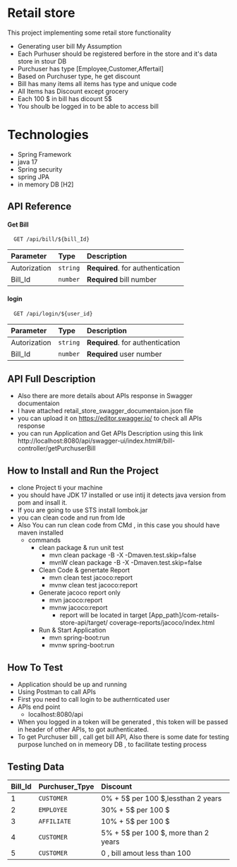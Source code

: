 
# Retail store

This project implementing some retail store functionality 
- Generating user bill
My Assumption 
- Each Purhuser should be registered berfore in the store and it's data store in stour DB
- Purchuser has type [Employee,Customer,Affertail]
- Based on Purchuser type, he get discount
- Bill has many items all items has type and unique code
- All Items has Discount except grocery
- Each 100 $ in bill has dicount 5$
- You shoulb be logged in to be able to access bill

# Technologies
- Spring Framework
- java 17
- Spring security
- spring JPA
- in memory DB [H2]

 






## API Reference

#### Get Bill

```http
  GET /api/bill/${bill_Id}
```

| Parameter    | Type     | Description                      |
| :----------- | :------- | :---------------------------     |
| Autorization | `string` | **Required**. for authentication |
| Bill_Id      |`number`  | **Required**  bill number

####  login

```http
  GET /api/login/${user_id}
```

| Parameter    | Type     | Description                         |
| :--------    | :------- | :--------------------------------   |
| Autorization | `string` | **Required**. for authentication    |
| Bill_Id      |`number`  | **Required**  user number           |




## API Full Description

 - Also there are more details about APIs response in Swagger documentaion
 - I have attached retail_store_swagger_documentaion.json file
 - you can upload it on https://editor.swagger.io/ to check all APIs response
 - you can run Application and Get APIs Description using this link
    http://localhost:8080/api/swagger-ui/index.html#/bill-controller/getPurchuserBill

## How to Install and Run the Project
- clone Project ti your machine
- you should have JDK 17 installed or use intij it detects java version from pom and insall it.
- If you are going to use STS install lombok.jar 
- you can clean code and run from Ide
- Also You can run clean code from CMd , in this case you should have maven installed
    - commands 
        - clean package & run unit test
            - mvn clean package -B -X -Dmaven.test.skip=false
            - mvnW clean package -B -X -Dmaven.test.skip=false
        - Clean Code & genertate Report
           -  mvn clean test jacoco:report
            - mvnw clean test jacoco:report
        - Generate jacoco report only
            - mvn  jacoco:report
            - mvnw  jacoco:report
                - report will be located in target
            [App_path]/com-retails-store-api/target/         coverage-reports/jacoco/index.html
        - Run & Start Application
            - mvn spring-boot:run
            - mvnw spring-boot:run
## How To Test
- Application should be up and running 
- Using Postman to call APIs
- First you need to call login to be authernticated user
- APIs end point
    - localhost:8080/api
- When you logged in a token will be generated , this token will be passed in header of other APIs, to got authenticated.
- To get Purchuser bill , call get bill API, Also there is some date for testing purpose lunched on in memeory DB , to facilitate testing process
## Testing Data
| Bill_Id | Purchuser_Tpye | Discount                   |
| :-------| :------- | :---------------------------     |
| 1       | `CUSTOMER` | 0%  + 5$ per 100 $,lessthan 2 years           |
| 2       |`EMPLOYEE`  | 30% + 5$ per 100 $
| 3       |`AFFILIATE` |10% + 5$ per 100 $
| 4       |`CUSTOMER`  | 5%  + 5$ per 100 $, more than 2 years
| 5       |`CUSTOMER`  | 0 , bill amout less than 100










